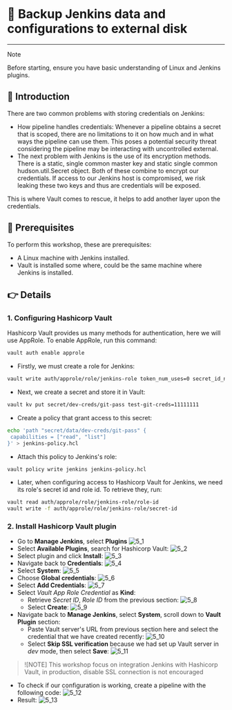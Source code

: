 # 🚀 Backup Jenkins data and configurations to external disk

---
> [!NOTE]
> Before starting, ensure you have basic understanding of Linux and Jenkins plugins.

## 🎤 Introduction

There are two common problems with storing credentials on Jenkins:

- How pipeline handles credentials: Whenever a pipeline obtains a secret that is scoped, there are no limitations to it on how much and in what ways the pipeline can use them. This poses a potential security threat considering the pipeline may be interacting with uncontrolled external.
- The next problem with Jenkins is the use of its encryption methods. There is a static, single common master key and static single common hudson.util.Secret object. Both of these combine to encrypt our credentials. If access to our Jenkins host is compromised, we risk leaking these two keys and thus are credentials will be exposed.

This is where Vault comes to rescue, it helps to add another layer upon the credentials. 

## 📝 Prerequisites

To perform this workshop, these are prerequisites:

- A Linux machine with Jenkins installed.
- Vault is installed some where, could be the same machine where Jenkins is installed.

## 👉 Details

### 1. Configuring Hashicorp Vault

Hashicorp Vault provides us many methods for authentication, here we will use AppRole. To enable AppRole, run this command:

```bash
vault auth enable approle
```

- Firstly, we must create a role for Jenkins:

```bash
vault write auth/approle/role/jenkins-role token_num_uses=0 secret_id_num_uses=0 policies="jenkins"
```

- Next, we create a secret and store it in Vault:

```bash
vault kv put secret/dev-creds/git-pass test-git-creds=11111111
```

- Create a policy that grant access to this secret:

```bash
echo 'path "secret/data/dev-creds/git-pass" {
 capabilities = ["read", "list"]
}' > jenkins-policy.hcl
```

- Attach this policy to Jenkins's role:

```bash
vault policy write jenkins jenkins-policy.hcl
```

- Later, when configuring access to Hashicorp Vault for Jenkins, we need its role's secret id and role id. To retrieve they, run:

```bash
vault read auth/approle/role/jenkins-role/role-id
vault write -f auth/approle/role/jenkins-role/secret-id
```

### 2. Install Hashicorp Vault plugin

- Go to __Manage Jenkins__, select __Plugins__
![5_1](./5_1.png)
- Select __Available Plugins__, search for Hashicorp Vault:
![5_2](./5_2.png)
- Select plugin and click __Install__:
![5_3](./5_3.png)
- Navigate back to __Credentials__:
![5_4](./5_4.png)
- Select __System__:
![5_5](./5_5.png)  
- Choose __Global credentials__:
![5_6](./5_6.png)
- Select __Add Credentials__:
![5_7](./5_7.png)
- Select *Vault App Role Credential* as __Kind__:
  - Retrieve *Secret ID*, *Role ID* from the previous section:
![5_8](./5_8.png)
  - Select __Create__:
![5_9](./5_9.png)
- Navigate back to __Manage Jenkins__, select __System__, scroll down to __Vault Plugin__ section:
  - Paste Vault server's URL from previous section here and select the credential that we have created recently:
![5_10](./5_10.png)
  - Select __Skip SSL verification__ because we had set up Vault server in *dev* mode, then select __Save__:
![5_11](./5_11.png)

> ![NOTE]
> This workshop focus on integration Jenkins with Hashicorp Vault, in production, disable SSL connection is not 
encouraged

- To check if our configuration is working, create a pipeline with the following code:
![5_12](./5_12.png)
- Result:
![5_13](./5_13.png)
